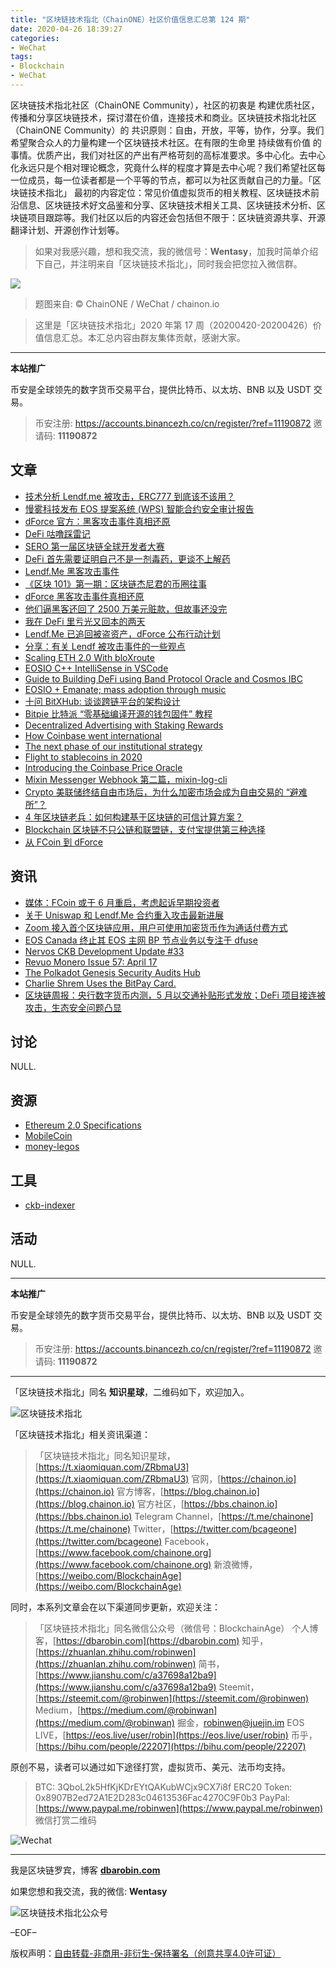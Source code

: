 ```yaml
---
title: "区块链技术指北（ChainONE）社区价值信息汇总第 124 期"
date: 2020-04-26 18:39:27
categories:
- WeChat
tags:
- Blockchain
- WeChat
---
```

区块链技术指北社区（ChainONE Community），社区的初衷是 构建优质社区，传播和分享区块链技术，探讨潜在价值，连接技术和商业。区块链技术指北社区（ChainONE Community）的 共识原则：自由，开放，平等，协作，分享。我们希望聚合众人的力量构建一个区块链技术社区。在有限的生命里 持续做有价值 的事情。优质产出，我们对社区的产出有严格苛刻的高标准要求。多中心化。去中心化永远只是个相对理论概念，究竟什么样的程度才算是去中心呢？我们希望社区每一位成员，每一位读者都是一个平等的节点，都可以为社区贡献自己的力量。「区块链技术指北」 最初的内容定位：常见价值虚拟货币的相关教程、区块链技术前沿信息、区块链技术好文品鉴和分享、区块链技术相关工具、区块链技术分析、区块链项目跟踪等。我们社区以后的内容还会包括但不限于：区块链资源共享、开源翻译计划、开源创作计划等。
<!-- more -->

> 如果对我感兴趣，想和我交流，我的微信号：**Wentasy**，加我时简单介绍下自己，并注明来自「区块链技术指北」，同时我会把您拉入微信群。

![](https://cdn.dbarobin.com/EFxCQjC.png)

> 题图来自: © ChainONE / WeChat / chainon.io

> 这里是「区块链技术指北」2020 年第 17 周（20200420-20200426）价值信息汇总。本汇总内容由群友集体贡献，感谢大家。

***

**本站推广**

币安是全球领先的数字货币交易平台，提供比特币、以太坊、BNB 以及 USDT 交易。

> 币安注册: https://accounts.binancezh.co/cn/register/?ref=11190872
> 邀请码: **11190872**

## 文章

* [技术分析 Lendf.me 被攻击，ERC777 到底该不该用？](https://bbs.chainon.io/d/5585)
* [慢雾科技发布 EOS 提案系统 (WPS) 智能合约安全审计报告](https://bbs.chainon.io/d/5586)
* [dForce 官方：黑客攻击事件真相还原](https://bbs.chainon.io/d/5587)
* [DeFi 咕噜踩雷记](https://bbs.chainon.io/d/5588)
* [SERO 第一届区块链全球开发者大赛](https://bbs.chainon.io/d/5589)
* [DeFi 首先需要证明自己不是一剂毒药，更谈不上解药](https://bbs.chainon.io/d/5590)
* [Lendf.Me 黑客攻击事件](https://bbs.chainon.io/d/5591)
* [《区块 101》第一期：区块链杰尼君的币圈往事](https://bbs.chainon.io/d/5592)
* [dForce 黑客攻击事件真相还原](https://bbs.chainon.io/d/5594)
* [他们逼黑客还回了 2500 万美元赃款，但故事还没完](https://bbs.chainon.io/d/5595)
* [我在 DeFi 里亏光又回本的两天](https://bbs.chainon.io/d/5596)
* [Lendf.Me 已追回被盗资产，dForce 公布行动计划](https://bbs.chainon.io/d/5597)
* [分享：有关 Lendf 被攻击事件的一些观点](https://bbs.chainon.io/d/5598)
* [Scaling ETH 2.0 With bloXroute](https://bbs.chainon.io/d/5601)
* [EOSIO C++ IntelliSense in VSCode](https://bbs.chainon.io/d/5602)
* [Guide to Building DeFi using Band Protocol Oracle and Cosmos IBC](https://bbs.chainon.io/d/5603)
* [EOSIO + Emanate; mass adoption through music](https://bbs.chainon.io/d/5604)
* [十问 BitXHub: 谈谈跨链平台的架构设计](https://bbs.chainon.io/d/5605)
* [Bitpie 比特派 “零基础编译开源的钱包固件” 教程](https://bbs.chainon.io/d/5608)
* [Decentralized Advertising with Staking Rewards](https://bbs.chainon.io/d/5609)
* [How Coinbase went international](https://bbs.chainon.io/d/5611)
* [The next phase of our institutional strategy](https://bbs.chainon.io/d/5612)
* [Flight to stablecoins in 2020](https://bbs.chainon.io/d/5613)
* [Introducing the Coinbase Price Oracle](https://bbs.chainon.io/d/5614)
* [Mixin Messenger Webhook 第二篇，mixin-log-cli](https://bbs.chainon.io/d/5616)
* [Crypto 美联储终结自由市场后，为什么加密市场会成为自由交易的 “避难所”？](https://bbs.chainon.io/d/5617)
* [4 年区块链老兵：如何构建基于区块链的可信计算方案？](https://bbs.chainon.io/d/5618)
* [Blockchain 区块链不只公链和联盟链，支付宝提供第三种选择](https://bbs.chainon.io/d/5619)
* [从 FCoin 到 dForce](https://bbs.chainon.io/d/5625)

## 资讯

* [媒体：FCoin 或于 6 月重启，考虑起诉早期投资者](https://bbs.chainon.io/d/5584)
* [关于 Uniswap 和 Lendf.Me 合约重入攻击最新进展](https://bbs.chainon.io/d/5593)
* [Zoom 接入首个区块链应用，用户可使用加密货币作为通话付费方式](https://bbs.chainon.io/d/5599)
* [EOS Canada 终止其 EOS 主网 BP 节点业务以专注于 dfuse](https://bbs.chainon.io/d/5600)
* [Nervos CKB Development Update #33](https://bbs.chainon.io/d/5606)
* [Revuo Monero Issue 57: April 17](https://bbs.chainon.io/d/5607)
* [The Polkadot Genesis Security Audits Hub](https://bbs.chainon.io/d/5610)
* [Charlie Shrem Uses the BitPay Card.](https://bbs.chainon.io/d/5615)
* [区块链周报：央行数字货币内测，5 月以交通补贴形式发放；DeFi 项目接连被攻击，生态安全问题凸显](https://bbs.chainon.io/d/5620)

## 讨论

NULL.

## 资源

* [Ethereum 2.0 Specifications](https://bbs.chainon.io/d/5621)
* [MobileCoin](https://bbs.chainon.io/d/5623)
* [money-legos](https://bbs.chainon.io/d/5624)

## 工具

* [ckb-indexer](https://bbs.chainon.io/d/5622)

## 活动

NULL.

***

**本站推广**

币安是全球领先的数字货币交易平台，提供比特币、以太坊、BNB 以及 USDT 交易。

> 币安注册: https://accounts.binancezh.co/cn/register/?ref=11190872
> 邀请码: **11190872**

***

「区块链技术指北」同名 **知识星球**，二维码如下，欢迎加入。

![区块链技术指北](https://cdn.dbarobin.com/3YzonTR.png)

「区块链技术指北」相关资讯渠道：

> 「区块链技术指北」同名知识星球，[https://t.xiaomiquan.com/ZRbmaU3](https://t.xiaomiquan.com/ZRbmaU3)
> 官网，[https://chainon.io](https://chainon.io)
> 官方博客，[https://blog.chainon.io](https://blog.chainon.io)
> 官方社区，[https://bbs.chainon.io](https://bbs.chainon.io)
> Telegram Channel，[https://t.me/chainone](https://t.me/chainone)
> Twitter，[https://twitter.com/bcageone](https://twitter.com/bcageone)
> Facebook，[https://www.facebook.com/chainone.org](https://www.facebook.com/chainone.org)
> 新浪微博，[https://weibo.com/BlockchainAge](https://weibo.com/BlockchainAge)

同时，本系列文章会在以下渠道同步更新，欢迎关注：

> 「区块链技术指北」同名微信公众号（微信号：BlockchainAge）
> 个人博客，[https://dbarobin.com](https://dbarobin.com)
> 知乎，[https://zhuanlan.zhihu.com/robinwen](https://zhuanlan.zhihu.com/robinwen)
> 简书，[https://www.jianshu.com/c/a37698a12ba9](https://www.jianshu.com/c/a37698a12ba9)
> Steemit，[https://steemit.com/@robinwen](https://steemit.com/@robinwen)
> Medium，[https://medium.com/@robinwan](https://medium.com/@robinwan)
> 掘金，[robinwen@juejin.im](https://juejin.im/user/5673ccae60b2260ee435f89a/posts)
> EOS LIVE，[https://eos.live/user/robin](https://eos.live/user/robin)
> 币乎，[https://bihu.com/people/22207](https://bihu.com/people/22207)

原创不易，读者可以通过如下途径打赏，虚拟货币、美元、法币均支持。

> BTC: 3QboL2k5HfKjKDrEYtQAKubWCjx9CX7i8f
> ERC20 Token: 0x8907B2ed72A1E2D283c04613536Fac4270C9F0b3
> PayPal: [https://www.paypal.me/robinwen](https://www.paypal.me/robinwen)
> 微信打赏二维码

![Wechat](https://cdn.dbarobin.com/SzoNl5b.jpg)

***

我是区块链罗宾，博客 **[dbarobin.com](https://dbarobin.com/)**

如果您想和我交流，我的微信: **Wentasy**

![区块链技术指北公众号](https://cdn.dbarobin.com/w0wignb.png)

–EOF–

版权声明：[自由转载-非商用-非衍生-保持署名（创意共享4.0许可证）](http://creativecommons.org/licenses/by-nc-nd/4.0/deed.zh)